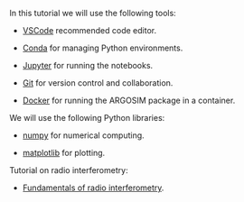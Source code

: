 In this tutorial we will use the following tools:

- [VSCode](https://code.visualstudio.com/) recommended code editor.

- [Conda](https://docs.conda.io/en/latest/) for managing Python environments.

- [Jupyter](https://jupyter.org/) for running the notebooks.

- [Git](https://git-scm.com/) for version control and collaboration.

- [Docker](https://www.docker.com/) for running the ARGOSIM package in a container.

We will use the following Python libraries:

- [numpy](https://numpy.org/) for numerical computing.

- [matplotlib](https://matplotlib.org/) for plotting.

Tutorial on radio interferometry:

- [Fundamentals of radio interferometry](https://github.com/ratt-ru/foi-course/tree/master?tab=readme-ov-file).

